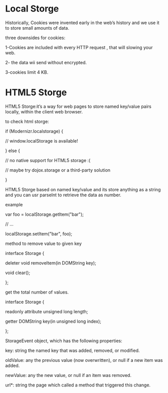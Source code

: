# Local Storge

Historically, Cookies were invented early in the web’s 
history and we use it to store small amounts of data.

three downsides for cookies:

1-Cookies are included with every HTTP request , that will slowing your web.

2- the data wii send without encrypted.

3-cookies limit 4 KB.


# HTML5 Storge

HTML5 Storge:it’s a way for web pages to store 
named key/value pairs locally, within the client web browser.

to check html storge:


if (Modernizr.localstorage) {

  // window.localStorage is available!

} else {

  // no native support for HTML5 storage :(

  // maybe try dojox.storage or a third-party solution

}


HTML5 Storge based on named key/value and its store anything as 
a string and you can usr parseInt to retrieve the data as number.


example

var foo = localStorage.getItem("bar");

// ...

localStorage.setItem("bar", foo);


method to remove value to given key


interface Storage {

  deleter void removeItem(in DOMString key);

  void clear();

};


get the total number of values.


interface Storage {

  readonly attribute unsigned long length;

  getter DOMString key(in unsigned long index);

};


StorageEvent object, which has the following properties:

key: string the named key that was added, removed, or modified.

oldValue: any the previous value (now overwritten), or 
null if a new item was added.

newValue: any	the new value, or null if an item was removed.

url*: string the page which called a method that triggered this change.










